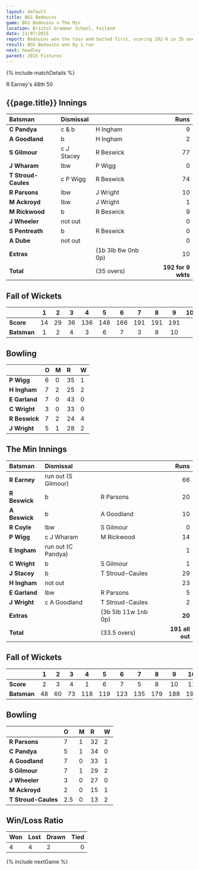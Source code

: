 ```yaml
---
layout: default
title: BGS Bedouins
game: BGS Bedouins v The Min
location: Bristol Grammar School, Failand
date: 11/07/2015
report: Bedouins won the toss and batted first, scoring 192-9 in 35 overs. The Min replied with 191-10 in 33.5 overs.
result: BGS Bedouins won by 1 run
next: headley
parent: 2015 Fixtures
---
```


{% include matchDetails %}

R Earney's 48th 50

## {{page.title}} Innings

| Batsman | Dismissal |  | Runs |
|:---|:---|---|---:|
| **C Pandya** | c & b | H Ingham | 9 |
| **A Goodland** |  b | H Ingham | 2 |
| **S Gilmour** | c J Stacey | R Beswick | 77 |
| **J Wharam** | lbw  | P Wigg | 0 |
| **T Stroud-Caules** | c P Wigg  | R Beswick | 74 |
| **R Parsons** | lbw  | J Wright | 10 |
| **M Ackroyd** | lbw  | J Wright | 1 |
| **M Rickwood** |  b | R Beswick | 9 |
| **J Wheeler** | not out |  | 0 | 
| **S Pentreath** | b | R Beswick | 0 |
| **A Dube** | not out |  | 0 | 
| **Extras** | | (1b 3lb 6w 0nb 0p) | 10 | 
| **Total** | | (35 overs) | **192 for 9 wkts** | 

## Fall of Wickets

| | 1 | 2 | 3 | 4 | 5 | 6 | 7 | 8 | 9 | 10 |
|---|:---:|:---:|:---:|:---:|:---:|:---:|:---:|:---:|:---:|:---:|
| **Score** | 14 | 29 | 36 | 136 | 148 | 166 | 191 | 191 | 191 |  |
| **Batsman** | 1 | 2 | 4 | 3 | 6 | 7 | 3 | 8 | 10 |  | 

## Bowling

| | O | M | R | W |
|---|:---|:---|:---|:---|
| **P Wigg**| 6 | 0 | 35 | 1 |
| **H Ingham** | 7 | 2 | 25 | 2 |
| **E Garland** | 7 | 0 | 43 | 0 |
| **C Wright** | 3 | 0 | 33 | 0 |
| **R Beswick** | 7 | 2 | 24 | 4 |
| **J Wright** | 5 | 1 | 28 | 2 |

## The Min Innings

| Batsman | Dismissal |  | Runs |
|:---|:---|---|---:|
| **R Earney** | run out (S Gilmour) |  | 66 |
| **R Beswick** | b | R Parsons | 20 |
| **A Beswick** | b | A Goodland | 10 |
| **R Coyle** | lbw | S Gilmour | 0 |
| **P Wigg** | c J Wharam | M Rickwood | 14 |
| **E Ingham** | run out (C Pandya) |  | 1 |
| **C Wright** | b | S Gilmour | 1 |
| **J Stacey** | b | T Stroud-Caules | 29 |
| **H Ingham** | not out |  | 23 |
| **E Garland** | lbw | R Parsons | 5 |
| **J Wright** | c A Goodland | T Stroud-Caules | 2 |
| **Extras** | | (3b 5lb 11w 1nb 0p) | **20** | 
| **Total** | | (33.5 overs) | **191 all out** | 

## Fall of Wickets

| | 1 | 2 | 3 | 4 | 5 | 6 | 7 | 8 | 9 | 10 |
|---|:---:|:---:|:---:|:---:|:---:|:---:|:---:|:---:|:---:|:---:|
| **Score** | 2 | 3 | 4 | 1 | 6 | 7 | 5 | 8 | 10 | 11 | 
| **Batsman** | 48 | 60 | 73 | 118 | 119 | 123 | 135 | 179 | 188 | 191 | 

## Bowling

| | O | M | R | W |
|---|:---|:---|:---|:---|
| **R Parsons** | 7 | 1 | 32 | 2 |
| **C Pandya** | 5 | 1 | 34 | 0 |
| **A Goodland** | 7 | 0 | 33 | 1 |
| **S Gilmour** | 7 | 1 | 29 | 2 |
| **J Wheeler** | 3 | 0 | 27 | 0 |
| **M Ackroyd** | 2 | 0 | 15 | 1 |
| **T Stroud-Caules** | 2.5 | 0 | 13 | 2 | 

## Win/Loss Ratio

| Won | Lost | Drawn | Tied |
|:---|:---|:---|---:|
| 4 | 4 | 2 | 0 |

{% include nextGame %}